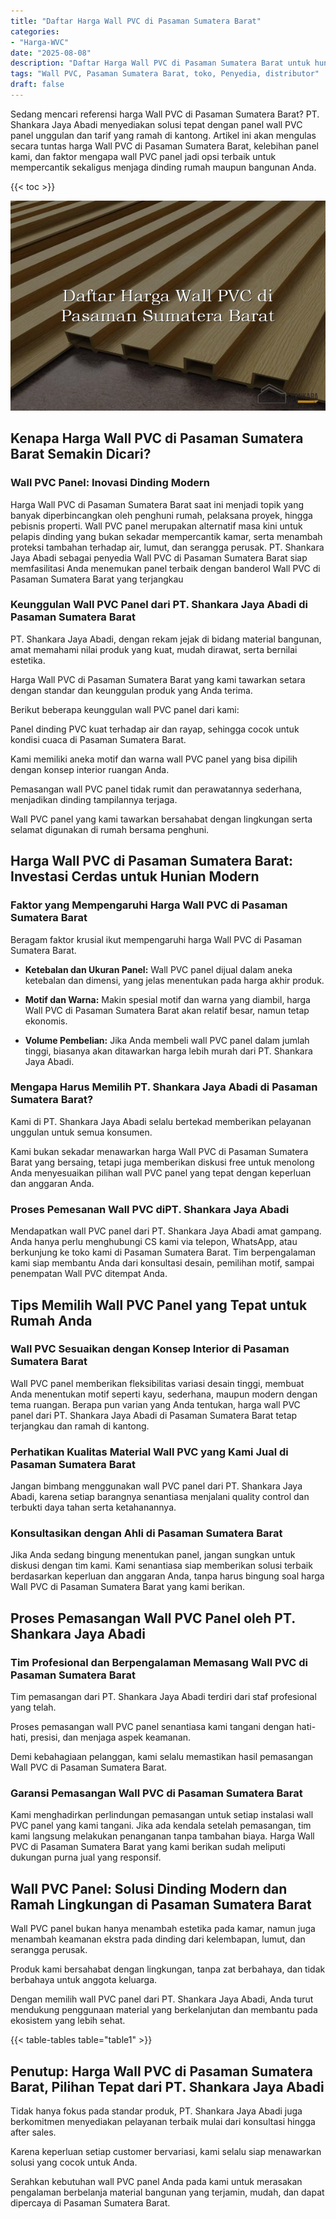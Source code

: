 ```yaml
---
title: "Daftar Harga Wall PVC di Pasaman Sumatera Barat"
categories: 
- "Harga-WVC"
date: "2025-08-08"
description: "Daftar Harga Wall PVC di Pasaman Sumatera Barat untuk hunian, perkantoran, serta toko. Produk terbaik, pilihan motif, pilihan warna modern, dengan jasa pemasangan oleh tim ahli serta jaminan resmi!|Jasa penjualan Wall PVC di Pasaman Sumatera Barat bagi keperluan rumah, office, atau toko, dengan panel berkualitas dan instalasi oleh teknisi ahli dan jaminan resmi.|Solusi Wall PVC di Pasaman Sumatera Barat yang terpercaya untuk rumah, office, serta ritel, bersama panel berkualitas dan pemasangan oleh tim ahli dan garansi resmi.|Penyediaan Wall PVC di Pasaman Sumatera Barat untuk tempat tinggal, perkantoran, serta toko, dengan material unggulan dan pemasangan oleh tim ahli, lengkap beserta garansi resmi.}"
tags: "Wall PVC, Pasaman Sumatera Barat, toko, Penyedia, distributor"
draft: false
---
```


Sedang mencari referensi harga Wall PVC di Pasaman Sumatera Barat? PT. Shankara Jaya Abadi menyediakan solusi tepat dengan panel wall PVC panel unggulan dan tarif yang ramah di kantong. Artikel ini akan mengulas secara tuntas harga Wall PVC di Pasaman Sumatera Barat, kelebihan panel kami, dan faktor mengapa wall PVC panel jadi opsi terbaik untuk mempercantik sekaligus menjaga dinding rumah maupun bangunan Anda.

{{< toc >}}

![Daftar Harga Wall PVC di Pasaman Sumatera Barat](/images/Harga-WVC/Daftar-Harga-Wall-PVC-di-Pasaman-Sumatera-Barat.png)


## Kenapa Harga Wall PVC di Pasaman Sumatera Barat Semakin Dicari?

### Wall PVC Panel: Inovasi Dinding Modern

Harga Wall PVC di Pasaman Sumatera Barat saat ini menjadi topik yang banyak diperbincangkan oleh penghuni rumah, pelaksana proyek, hingga pebisnis properti. Wall PVC panel merupakan alternatif masa kini untuk pelapis dinding yang bukan sekadar mempercantik kamar, serta menambah proteksi tambahan terhadap air, lumut, dan serangga perusak. PT. Shankara Jaya Abadi sebagai penyedia Wall PVC di Pasaman Sumatera Barat siap memfasilitasi Anda menemukan panel terbaik dengan banderol Wall PVC di Pasaman Sumatera Barat yang terjangkau

### Keunggulan Wall PVC Panel dari PT. Shankara Jaya Abadi di Pasaman Sumatera Barat

PT. Shankara Jaya Abadi, dengan rekam jejak di bidang material bangunan, amat memahami nilai produk yang kuat, mudah dirawat, serta bernilai estetika.

Harga Wall PVC di Pasaman Sumatera Barat yang kami tawarkan setara dengan standar dan keunggulan produk yang Anda terima.

Berikut beberapa keunggulan wall PVC panel dari kami:

Panel dinding PVC kuat terhadap air dan rayap, sehingga cocok untuk kondisi cuaca di Pasaman Sumatera Barat.

Kami memiliki aneka motif dan warna wall PVC panel yang bisa dipilih dengan konsep interior ruangan Anda.

Pemasangan wall PVC panel tidak rumit dan perawatannya sederhana, menjadikan dinding tampilannya terjaga.

Wall PVC panel yang kami tawarkan bersahabat dengan lingkungan serta selamat digunakan di rumah bersama penghuni.

## Harga Wall PVC di Pasaman Sumatera Barat: Investasi Cerdas untuk Hunian Modern

### Faktor yang Mempengaruhi Harga Wall PVC di Pasaman Sumatera Barat

Beragam faktor krusial ikut mempengaruhi harga Wall PVC di Pasaman Sumatera Barat.

- **Ketebalan dan Ukuran Panel:** Wall PVC panel dijual dalam aneka ketebalan dan dimensi, yang jelas menentukan pada harga akhir produk.

- **Motif dan Warna:** Makin spesial motif dan warna yang diambil, harga Wall PVC di Pasaman Sumatera Barat akan relatif besar, namun tetap ekonomis.

- **Volume Pembelian:** Jika Anda membeli wall PVC panel dalam jumlah tinggi, biasanya akan ditawarkan harga lebih murah dari PT. Shankara Jaya Abadi.

### Mengapa Harus Memilih PT. Shankara Jaya Abadi di Pasaman Sumatera Barat?

Kami di PT. Shankara Jaya Abadi selalu bertekad memberikan pelayanan unggulan untuk semua konsumen.

Kami bukan sekadar menawarkan harga Wall PVC di Pasaman Sumatera Barat yang bersaing, tetapi juga memberikan diskusi free untuk menolong Anda menyesuaikan pilihan wall PVC panel yang tepat dengan keperluan dan anggaran Anda.

### Proses Pemesanan Wall PVC diPT. Shankara Jaya Abadi

Mendapatkan wall PVC panel dari PT. Shankara Jaya Abadi amat gampang. Anda hanya perlu menghubungi CS kami via telepon, WhatsApp, atau berkunjung ke toko kami di Pasaman Sumatera Barat. Tim berpengalaman kami siap membantu Anda dari konsultasi desain, pemilihan motif, sampai penempatan Wall PVC ditempat Anda.

## Tips Memilih Wall PVC Panel yang Tepat untuk Rumah Anda

### Wall PVC Sesuaikan dengan Konsep Interior di Pasaman Sumatera Barat

Wall PVC panel memberikan fleksibilitas variasi desain tinggi, membuat Anda menentukan motif seperti kayu, sederhana, maupun modern dengan tema ruangan. Berapa pun varian yang Anda tentukan, harga wall PVC panel dari PT. Shankara Jaya Abadi di Pasaman Sumatera Barat tetap terjangkau dan ramah di kantong.

### Perhatikan Kualitas Material Wall PVC yang Kami Jual di Pasaman Sumatera Barat

Jangan bimbang menggunakan wall PVC panel dari PT. Shankara Jaya Abadi, karena setiap barangnya senantiasa menjalani quality control dan terbukti daya tahan serta ketahanannya.

### Konsultasikan dengan Ahli di Pasaman Sumatera Barat

Jika Anda sedang bingung menentukan panel, jangan sungkan untuk diskusi dengan tim kami. Kami senantiasa siap memberikan solusi terbaik berdasarkan keperluan dan anggaran Anda, tanpa harus bingung soal harga Wall PVC di Pasaman Sumatera Barat yang kami berikan.

## Proses Pemasangan Wall PVC Panel oleh PT. Shankara Jaya Abadi

### Tim Profesional dan Berpengalaman Memasang Wall PVC di Pasaman Sumatera Barat

Tim pemasangan dari PT. Shankara Jaya Abadi terdiri dari staf profesional yang telah.

Proses pemasangan wall PVC panel senantiasa kami tangani dengan hati-hati, presisi, dan menjaga aspek keamanan.

Demi kebahagiaan pelanggan, kami selalu memastikan hasil pemasangan Wall PVC di Pasaman Sumatera Barat.

### Garansi Pemasangan Wall PVC di Pasaman Sumatera Barat

Kami menghadirkan perlindungan pemasangan untuk setiap instalasi wall PVC panel yang kami tangani. Jika ada kendala setelah pemasangan, tim kami langsung melakukan penanganan tanpa tambahan biaya. Harga Wall PVC di Pasaman Sumatera Barat yang kami berikan sudah meliputi dukungan purna jual yang responsif.

## Wall PVC Panel: Solusi Dinding Modern dan Ramah Lingkungan di Pasaman Sumatera Barat

Wall PVC panel bukan hanya menambah estetika pada kamar, namun juga menambah keamanan ekstra pada dinding dari kelembapan, lumut, dan serangga perusak.

Produk kami bersahabat dengan lingkungan, tanpa zat berbahaya, dan tidak berbahaya untuk anggota keluarga.

Dengan memilih wall PVC panel dari PT. Shankara Jaya Abadi, Anda turut mendukung penggunaan material yang berkelanjutan dan membantu pada ekosistem yang lebih sehat.

{{< table-tables table="table1" >}}

## Penutup: Harga Wall PVC di Pasaman Sumatera Barat, Pilihan Tepat dari PT. Shankara Jaya Abadi

Tidak hanya fokus pada standar produk, PT. Shankara Jaya Abadi juga berkomitmen menyediakan pelayanan terbaik mulai dari konsultasi hingga after sales.

Karena keperluan setiap customer bervariasi, kami selalu siap menawarkan solusi yang cocok untuk Anda.

Serahkan kebutuhan wall PVC panel Anda pada kami untuk merasakan pengalaman berbelanja material bangunan yang terjamin, mudah, dan dapat dipercaya di Pasaman Sumatera Barat.